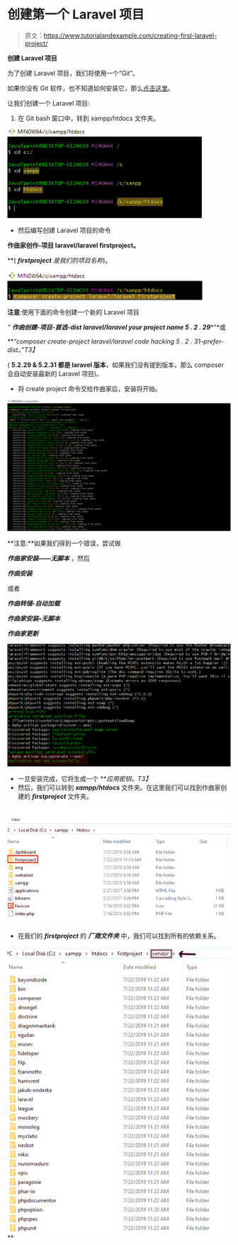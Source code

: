 # 创建第一个 Laravel 项目

> 原文：<https://www.tutorialandexample.com/creating-first-laravel-project/>

**创建 Laravel 项目**

为了创建 Laravel 项目，我们将使用一个“Git”。

如果你没有 Git 软件，也不知道如何安装它，那么[点击这里](https://www.tutorialandexample.com/how-to-install-git-on-windows/)。

让我们创建一个 Laravel 项目:

1.  在 Git bash 窗口中，转到 xampp/htdocs 文件夹。

![Creating the Laravel Project 1](img/d68b44aecb1f3252ede969c84b826d27.png)

*   然后编写创建 Laravel 项目的命令

****作曲家创作-项目 laravel/laravel firstproject。****

 **( ***firstproject*** *是我们的项目名称*)。

![Creating the Laravel Project 2](img/8dad3e30357a1e8169c27fb438f04992.png)

**注意**:使用下面的命令创建一个新的 Laravel 项目

*"* ***作曲创建-项目-首选-dist laravel/laravel your project name 5 . 2 . 29****"*或

***“composer create-project laravel/laravel code hacking 5 . 2 . 31–prefer-dist。”*T3】**

( **5.2.29 & 5.2.31 都是 laravel 版本**，如果我们没有提到版本，那么 composer 会自动安装最新的 Laravel 项目)。

*   将 create project 命令交给作曲家后，安装将开始。

![Creating the Laravel Project 3](img/d61e0c7e0f4f0f76195c6fe4f5a4518e.png)

**注意:**如果我们得到一个错误，尝试做

***作曲家安装——无脚本*** ，然后

***作曲安装***

或者

***作曲转储-自动加载***

***作曲家安装–无脚本***

***作曲家更新***

![Creating the Laravel Project 4](img/ae9912818efb3175f7d45b8e0b7ef0f7.png)

*   一旦安装完成，它将生成一个 ***应用密钥。*T3】**
*   然后，我们可以转到 ***xampp/htdocs*** 文件夹。在这里我们可以找到作曲家创建的 ***firstproject*** 文件夹。

![Creating the Laravel Project 5](img/2278cb27da2390660b53db88aabd51e3.png)

*   在我们的 ***firstproject*** 的 ***厂商文件夹*** 中，我们可以找到所有的依赖关系。

![Creating the Laravel Project 6](img/49535585a3a968b6d0fd02e05e364f40.png)**